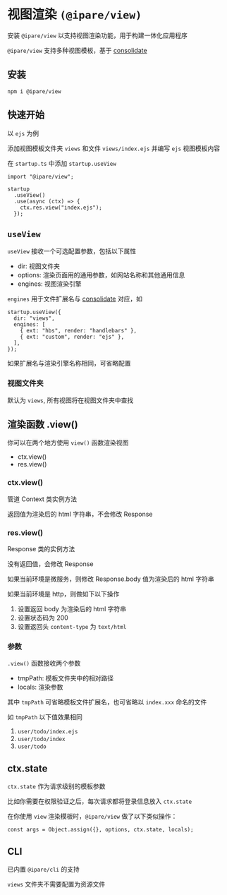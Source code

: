 # 视图渲染 `(@ipare/view)`

安装 `@ipare/view` 以支持视图渲染功能，用于构建一体化应用程序

`@ipare/view` 支持多种视图模板，基于 [consolidate](https://github.com/tj/consolidate.js)

## 安装

```
npm i @ipare/view
```

## 快速开始

以 `ejs` 为例

添加视图模板文件夹 `views` 和文件 `views/index.ejs` 并编写 `ejs` 视图模板内容

在 `startup.ts` 中添加 `startup.useView`

```TS
import "@ipare/view";

startup
  .useView()
  .use(async (ctx) => {
    ctx.res.view("index.ejs");
  });
```

## `useView`

`useView` 接收一个可选配置参数，包括以下属性

- dir: 视图文件夹
- options: 渲染页面用的通用参数，如网站名称和其他通用信息
- engines: 视图渲染引擎

`engines` 用于文件扩展名与 [consolidate](https://github.com/tj/consolidate.js) 对应，如

```TS
startup.useView({
  dir: "views",
  engines: [
    { ext: "hbs", render: "handlebars" },
    { ext: "custom", render: "ejs" },
  ],
});
```

如果扩展名与渲染引擎名称相同，可省略配置

### 视图文件夹

默认为 `views`, 所有视图将在视图文件夹中查找

## 渲染函数 .view()

你可以在两个地方使用 `view()` 函数渲染视图

- ctx.view()
- res.view()

### ctx.view()

管道 Context 类实例方法

返回值为渲染后的 html 字符串，不会修改 Response

### res.view()

Response 类的实例方法

没有返回值，会修改 Response

如果当前环境是微服务，则修改 Response.body 值为渲染后的 html 字符串

如果当前环境是 http，则做如下以下操作

1. 设置返回 body 为渲染后的 html 字符串
2. 设置状态码为 200
3. 设置返回头 `content-type` 为 `text/html`

### 参数

`.view()` 函数接收两个参数

- tmpPath: 模板文件夹中的相对路径
- locals: 渲染参数

其中 `tmpPath` 可省略模板文件扩展名，也可省略以 `index.xxx` 命名的文件

如 `tmpPath` 以下值效果相同

1. `user/todo/index.ejs`
2. `user/todo/index`
3. `user/todo`

## ctx.state

`ctx.state` 作为请求级别的模板参数

比如你需要在权限验证之后，每次请求都将登录信息放入 `ctx.state`

在你使用 `view` 渲染模板时，`@ipare/view` 做了以下类似操作：

```TS
const args = Object.assign({}, options, ctx.state, locals);
```

## CLI

已内置 `@ipare/cli` 的支持

`views` 文件夹不需要配置为资源文件
